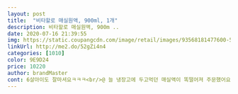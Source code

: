 ```yaml
---
layout: post 
title:  "비타할로 매실원액, 900ml, 1개" 
description: 비타할로 매실원액, 900m ..
date: 2020-07-16 21:39:55 
img: https://static.coupangcdn.com/image/retail/images/93568181477600-571a1b10-29aa-48f8-b296-42f9c12195c3.jpg 
linkUrl: http://me2.do/52gZi4n4 
categories: [1010] 
color: 9E9D24 
price: 10220 
author: brandMaster 
cont: 6살아이도 잘마셔요ㅋㅋㅋ<br/>@ 늘 냉장고에 두고먹던 매실액이 똑떨어져 주문했어요@<br/>가격도 많이 비싸지않아서 다먹으면 또 구매할생각입니다♡<br/>갈증날때도 타서 마시고<br/>결론적으론 만족스럽답니다<br/>그것도 아무것도 일체 넣지 않아 진한 원액의 맛을 즐기수 있고 가격도 저렴한 이 제품 강추합니다!<br/>그냥 요아이가 가격도착하고 끌렸습니다ㅋㅋㅋㅋ<br/>농도는 너무 걸쭉하지도않고 맛을보니 너무달지 않아서 좋네요 집에서 만든것들은 대부분 색깔도 더진하고 설탕비율이 많이 들어가서 많이 달았거든요<br/>당도도 적당해요 심하게 달지않아요<br/>드셔도 소량.<br/>.<br/>아주 약하게 타드셔야됩니다.<br/>.<br/>^^<br/>딱 좋네요<br/>또 여름철 찬거 많이 먹고 배탈났을때도 따뜻한물에 타서먹으면 배도 덜아프더라구요<br/>로켓프래시 오래이용하기도해서 그런지<br/>매실맛이 약간 부족해서 아쉬웠지만 이가격에 제가원할때<br/>매실액과 물 110 이상의 비율로 섞어서 급여해주시면 좋아요<br/> 
---
```

 